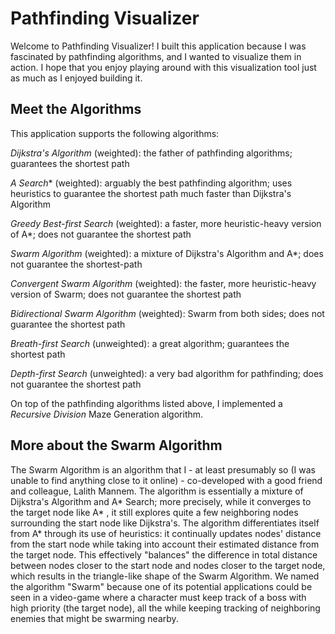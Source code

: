 # Pathfinding Visualizer

Welcome to Pathfinding Visualizer! I built this application because I was fascinated by pathfinding algorithms, and I wanted to visualize them in action. I hope that you enjoy playing around with this visualization tool just as much as I enjoyed building it.


## Meet the Algorithms

This application supports the following algorithms: 

*Dijkstra's Algorithm* (weighted): the father of pathfinding algorithms; guarantees the shortest path

*A Search** (weighted): arguably the best pathfinding algorithm; uses heuristics to guarantee the shortest path much faster than Dijkstra's Algorithm

*Greedy Best-first Search* (weighted): a faster, more heuristic-heavy version of A*; does not guarantee the shortest path

*Swarm Algorithm* (weighted): a mixture of Dijkstra's Algorithm and A*; does not guarantee the shortest-path

*Convergent Swarm Algorithm* (weighted): the faster, more heuristic-heavy version of Swarm; does not guarantee the shortest path

*Bidirectional Swarm Algorithm* (weighted): Swarm from both sides; does not guarantee the shortest path

*Breath-first Search* (unweighted): a great algorithm; guarantees the shortest path

*Depth-first Search* (unweighted): a very bad algorithm for pathfinding; does not guarantee the shortest path

On top of the pathfinding algorithms listed above, I implemented a *Recursive Division* Maze Generation algorithm.

## More about the Swarm Algorithm

The Swarm Algorithm is an algorithm that I - at least presumably so (I was unable to find anything close to it online) - co-developed with a good friend and colleague, Lalith Mannem. The algorithm is essentially a mixture of Dijkstra's Algorithm and A* Search; more precisely, while it converges to the target node like A* , it still explores quite a few neighboring nodes surrounding the start node like Dijkstra's. The algorithm differentiates itself from A* through its use of heuristics: it continually updates nodes' distance from the start node while taking into account their estimated distance from the target node. This effectively "balances" the difference in total distance between nodes closer to the start node and nodes closer to the target node, which results in the triangle-like shape of the Swarm Algorithm. We named the algorithm "Swarm" because one of its potential applications could be seen in a video-game where a character must keep track of a boss with high priority (the target node), all the while keeping tracking of neighboring enemies that might be swarming nearby.

